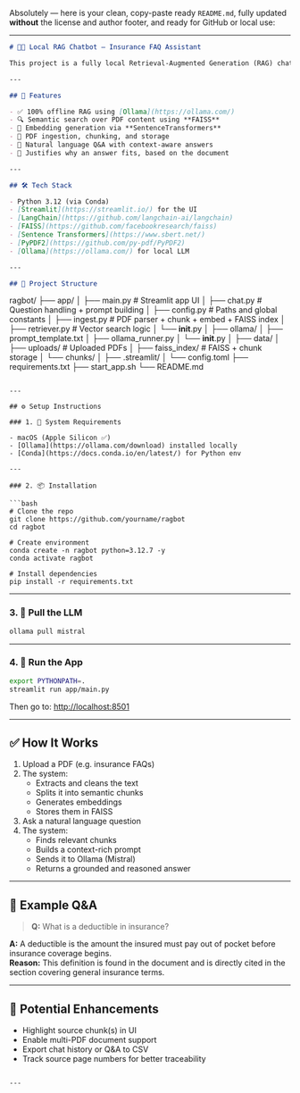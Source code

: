 Absolutely — here is your clean, copy-paste ready `README.md`, fully updated **without** the license and author footer, and ready for GitHub or local use:

---

```markdown
# 📄🤖 Local RAG Chatbot – Insurance FAQ Assistant

This project is a fully local Retrieval-Augmented Generation (RAG) chatbot designed to answer questions about internal documents (like insurance FAQs) using **Ollama**, **Mistral**, **FAISS**, and **Streamlit**. It uses vector embeddings to search for relevant chunks of content and generate accurate, explainable responses — **no APIs or cloud access required**.

---

## 🚀 Features

- ✅ 100% offline RAG using [Ollama](https://ollama.com/)
- 🔍 Semantic search over PDF content using **FAISS**
- 🧠 Embedding generation via **SentenceTransformers**
- 📄 PDF ingestion, chunking, and storage
- 💬 Natural language Q&A with context-aware answers
- 🧾 Justifies why an answer fits, based on the document

---

## 🛠️ Tech Stack

- Python 3.12 (via Conda)
- [Streamlit](https://streamlit.io/) for the UI
- [LangChain](https://github.com/langchain-ai/langchain)
- [FAISS](https://github.com/facebookresearch/faiss)
- [Sentence Transformers](https://www.sbert.net/)
- [PyPDF2](https://github.com/py-pdf/PyPDF2)
- [Ollama](https://ollama.com/) for local LLM

---

## 📂 Project Structure

```
ragbot/
├── app/
│   ├── main.py            # Streamlit app UI
│   ├── chat.py            # Question handling + prompt building
│   ├── config.py          # Paths and global constants
│   ├── ingest.py          # PDF parser + chunk + embed + FAISS index
│   ├── retriever.py       # Vector search logic
│   └── __init__.py
│
├── ollama/
│   ├── prompt_template.txt
│   ├── ollama_runner.py
│   └── __init__.py
│
├── data/
│   ├── uploads/           # Uploaded PDFs
│   ├── faiss_index/       # FAISS + chunk storage
│   └── chunks/
│
├── .streamlit/
│   └── config.toml
├── requirements.txt
├── start_app.sh
└── README.md
```

---

## ⚙️ Setup Instructions

### 1. 🔧 System Requirements

- macOS (Apple Silicon ✅)
- [Ollama](https://ollama.com/download) installed locally
- [Conda](https://docs.conda.io/en/latest/) for Python env

---

### 2. 📦 Installation

```bash
# Clone the repo
git clone https://github.com/yourname/ragbot
cd ragbot

# Create environment
conda create -n ragbot python=3.12.7 -y
conda activate ragbot

# Install dependencies
pip install -r requirements.txt
```

---

### 3. 🧠 Pull the LLM

```bash
ollama pull mistral
```

---

### 4. 📁 Run the App

```bash
export PYTHONPATH=.
streamlit run app/main.py
```

Then go to: [http://localhost:8501](http://localhost:8501)

---

## ✅ How It Works

1. Upload a PDF (e.g. insurance FAQs)
2. The system:
   - Extracts and cleans the text
   - Splits it into semantic chunks
   - Generates embeddings
   - Stores them in FAISS
3. Ask a natural language question
4. The system:
   - Finds relevant chunks
   - Builds a context-rich prompt
   - Sends it to Ollama (Mistral)
   - Returns a grounded and reasoned answer

---

## 💬 Example Q&A

> **Q:** What is a deductible in insurance?

**A:** A deductible is the amount the insured must pay out of pocket before insurance coverage begins.  
**Reason:** This definition is found in the document and is directly cited in the section covering general insurance terms.

---

## 🧪 Potential Enhancements

- Highlight source chunk(s) in UI
- Enable multi-PDF document support
- Export chat history or Q&A to CSV
- Track source page numbers for better traceability
```

---


